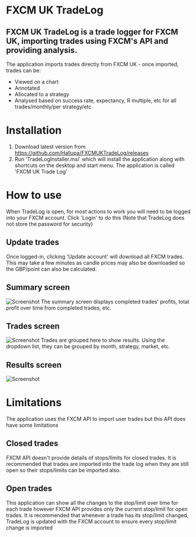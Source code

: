 # FXCM UK TradeLog

## FXCM UK TradeLog is a trade logger for FXCM UK, importing trades using FXCM's API and providing analysis.

The application imports trades directly from FXCM UK - once imported, trades can be:
* Viewed on a chart
* Annotated
* Allocated to a strategy
* Analysed based on success rate, expectancy, R multiple, etc for all trades/monthly/per strategy/etc

# Installation
1. Download latest version from https://github.com/Hallupa/FXCMUKTradeLog/releases
2. Run 'TradeLogInstaller.msi' which will install the application along with shortcuts on the desktop and start menu. The application is called 'FXCM UK Trade Log'

# How to use
When TradeLog is open, for most actions to work you will need to be logged into your FXCM account. Click 'Login' to do this (Note that TradeLog does not store the password for security)
## Update trades
Once logged-in, clicking 'Update account' will download all FXCM trades. This may take a few minutes as candle prices may also be downloaded so the GBP/point can also be calculated.
## Summary screen
![Screenshot](https://github.com/Hallupa/FXCMUKTradeLog/blob/master/Docs/Images/SummaryScreen.png)
The summary screen displays completed trades' profits, total profit over time from completed trades, etc.
## Trades screen
![Screenshot](https://github.com/Hallupa/FXCMUKTradeLog/blob/master/Docs/Images/ResultsScreen.png)
Trades are grouped here to show results. Using the dropdown list, they can be grouped by month, strategy, market, etc.
## Results screen
![Screenshot](https://github.com/Hallupa/FXCMUKTradeLog/blob/master/Docs/Images/TradesScreen.png)

# Limitations
The application uses the FXCM API to import user trades but this API does have some limitations
## Closed trades
FXCM API doesn't provide details of stops/limits for closed trades.
It is recommended that trades are imported into the trade log when they are still open so their stops/limits can be imported also.
## Open trades
This application can show all the changes to the stop/limit over time for each trade however FXCM API provides only the current stop/limit for open trades.
It is recommended that whenever a trade has its stop/limit changed, TradeLog is updated with the FXCM account to ensure every stop/limit change is imported
